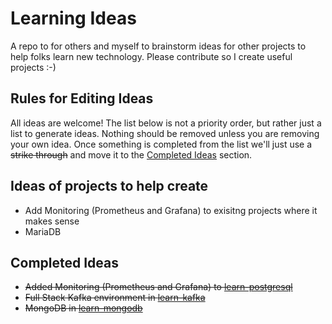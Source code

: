 # Learning Ideas

A repo to for others and myself to brainstorm ideas for other projects to help folks learn new technology. Please contribute so I create useful projects :-)

## Rules for Editing Ideas

All ideas are welcome!  The list below is not a priority order, but rather just a list to generate ideas.  Nothing should be removed unless you are removing your own idea.  Once something is completed from the list we'll just use a ~~strike through~~ and move it to the [Completed Ideas](https://github.com/ronfurbish/learning-ideas/edit/main/README.md#completed-ideas) section.

## Ideas of projects to help create


- Add Monitoring (Prometheus and Grafana) to exisitng projects where it makes sense
- MariaDB



## Completed Ideas
- ~~Added Monitoring (Prometheus and Grafana) to [learn-postgresql](https://github.com/ronfurbish/learn-postgresql)~~
- ~~Full Stack Kafka environment in [learn-kafka](https://github.com/ronfurbish/learn-kafka)~~
- ~~MongoDB in [learn-mongodb](https://github.com/ronfurbish/learn-mongodb)~~
